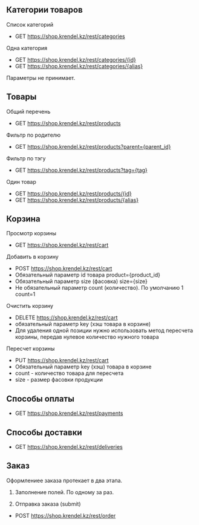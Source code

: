 ## Категории товаров

Список категорий

- GET https://shop.krendel.kz/rest/categories

Одна категория

- GET https://shop.krendel.kz/rest/categories/{id}
- GET https://shop.krendel.kz/rest/categories/{alias}

Параметры не принимает. 


## Товары

Общий перечень

- GET https://shop.krendel.kz/rest/products

Фильтр по родителю

- GET https://shop.krendel.kz/rest/products?parent={parent_id}

Фильтр по тэгу

- GET https://shop.krendel.kz/rest/products?tag={tag}

Один товар

- GET https://shop.krendel.kz/rest/products/{id}
- GET https://shop.krendel.kz/rest/products/{alias}


## Корзина

Просмотр корзины
- GET https://shop.krendel.kz/rest/cart

Добавить в корзину

- POST https://shop.krendel.kz/rest/cart
- Обязательный параметр id товара  product={product_id}
- Обязательный параметр size (фасовка)  size={size}
-  Не обязательный параметр count (количество). По умолчанию 1   count=1 


Очистить  корзину

- DELETE  https://shop.krendel.kz/rest/cart
- обязательный параметр key (хэш товара в корзине)
- Для удаления одной позиции нужно использовать метод пересчета корзины, передав нулевое количество нужного товара


Пересчет корзины
- PUT https://shop.krendel.kz/rest/cart
- Обязательный параметр key (хэш) товара в корзине
- count - количество товара для пересчета
- size - размер фасовки продукции



## Способы оплаты
- GET https://shop.krendel.kz/rest/payments

## Способы доставки
- GET https://shop.krendel.kz/rest/deliveries


## Заказ
Оформлениее заказа протекает в два этапа. 
1. Заполнение полей. По одному за раз. 
    


2. Отправка заказа (submit) 
- POST https://shop.krendel.kz/rest/order




